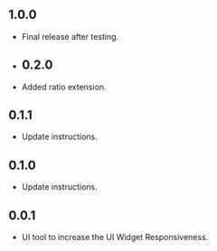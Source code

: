 ## 1.0.0

* Final release after testing.
* ## 0.2.0

* Added ratio extension.
## 0.1.1

* Update instructions.
## 0.1.0

* Update instructions.

## 0.0.1

* UI tool to increase the UI Widget Responsiveness.
